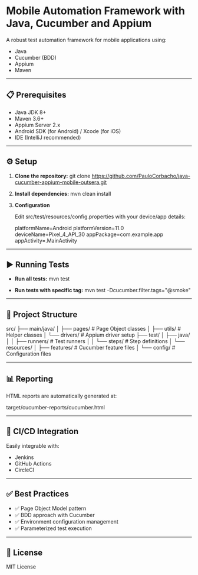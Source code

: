 # Mobile Automation Framework with Java, Cucumber and Appium

A robust test automation framework for mobile applications using:
- Java
- Cucumber (BDD)
- Appium
- Maven

---

## 📋 Prerequisites

- Java JDK 8+
- Maven 3.6+
- Appium Server 2.x
- Android SDK (for Android) / Xcode (for iOS)
- IDE (IntelliJ recommended)

---

## ⚙️ Setup

1. **Clone the repository:**
   git clone https://github.com/PauloCorbacho/java-cucumber-appium-mobile-outsera.git

2. **Install dependencies:**
   mvn clean install

3. **Configuration**

   Edit src/test/resources/config.properties with your device/app details:

   platformName=Android
   platformVersion=11.0
   deviceName=Pixel_4_API_30
   appPackage=com.example.app
   appActivity=.MainActivity

---

## ▶️ Running Tests

- **Run all tests:**
  mvn test

- **Run tests with specific tag:**
  mvn test -Dcucumber.filter.tags="@smoke"

---

## 📁 Project Structure

src/
├── main/java/
│   ├── pages/        # Page Object classes
│   ├── utils/        # Helper classes
│   └── drivers/      # Appium driver setup
├── test/
│   ├── java/
│   │   ├── runners/  # Test runners
│   │   └── steps/    # Step definitions
│   └── resources/
│       ├── features/ # Cucumber feature files
│       └── config/   # Configuration files

---

## 📊 Reporting

HTML reports are automatically generated at:

target/cucumber-reports/cucumber.html

---

## 🔄 CI/CD Integration

Easily integrable with:

- Jenkins
- GitHub Actions
- CircleCI

---

## ✅ Best Practices

- ✅ Page Object Model pattern
- ✅ BDD approach with Cucumber
- ✅ Environment configuration management
- ✅ Parameterized test execution

---

## 📄 License

MIT License
